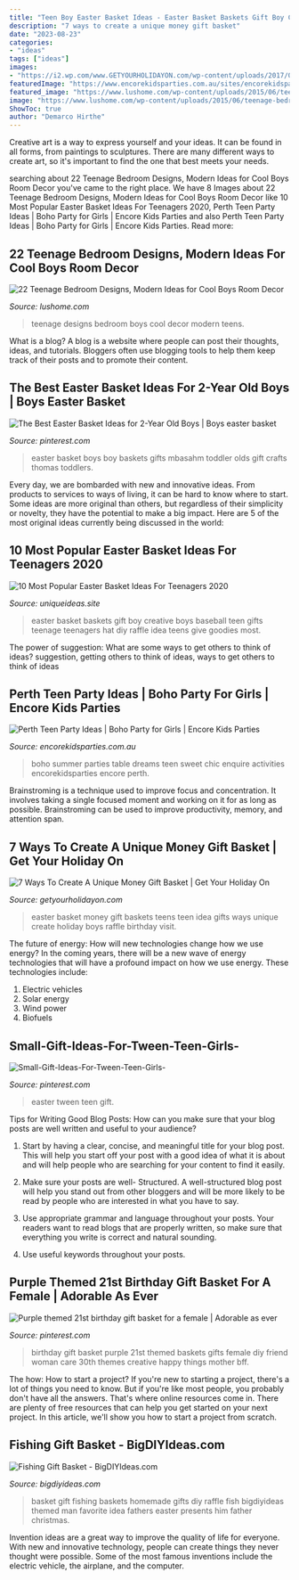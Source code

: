 ```yaml
---
title: "Teen Boy Easter Basket Ideas - Easter Basket Baskets Gift Boy Creative Boys Baseball Teen Gifts Teenage Teenagers Hat Diy Raffle Idea Teens Give Goodies Most"
description: "7 ways to create a unique money gift basket"
date: "2023-08-23"
categories:
- "ideas"
tags: ["ideas"]
images:
- "https://i2.wp.com/www.GETYOURHOLIDAYON.com/wp-content/uploads/2017/04/Easter-Basket-Money-333x500.jpg?resize=500%2C750"
featuredImage: "https://www.encorekidsparties.com.au/sites/encorekidsparties.com.au/files/boho-table-activities-encore-kids-parties-party-hosts-perth.jpg"
featured_image: "https://www.lushome.com/wp-content/uploads/2015/06/teenage-bedroom-designs-boys-teens-room-decorations-8.jpg"
image: "https://www.lushome.com/wp-content/uploads/2015/06/teenage-bedroom-designs-boys-teens-room-decorations-8.jpg"
ShowToc: true
author: "Demarco Hirthe"
---
```



Creative art is a way to express yourself and your ideas. It can be found in all forms, from paintings to sculptures. There are many different ways to create art, so it's important to find the one that best meets your needs.

	

		
searching about 22 Teenage Bedroom Designs, Modern Ideas for Cool Boys Room Decor you've came to the right place. We have 8 Images about 22 Teenage Bedroom Designs, Modern Ideas for Cool Boys Room Decor like 10 Most Popular Easter Basket Ideas For Teenagers 2020, Perth Teen Party Ideas | Boho Party for Girls | Encore Kids Parties and also Perth Teen Party Ideas | Boho Party for Girls | Encore Kids Parties. Read more:
		
    
## 22 Teenage Bedroom Designs, Modern Ideas For Cool Boys Room Decor

<img loading=lazy src="https://www.lushome.com/wp-content/uploads/2015/06/teenage-bedroom-designs-boys-teens-room-decorations-8.jpg" onerror="this.onerror=null;this.src='https://tse1.mm.bing.net/th?id=OIP.sJ4OtpT3ybPcICcxSIYMZgHaFo&amp;pid=15.1';" alt="22 Teenage Bedroom Designs, Modern Ideas for Cool Boys Room Decor">

_Source: lushome.com_

>teenage designs bedroom boys cool decor modern teens. 

	

What is a blog?
A blog is a website where people can post their thoughts, ideas, and tutorials. Bloggers often use blogging tools to help them keep track of their posts and to promote their content.

    
## The Best Easter Basket Ideas For 2-Year Old Boys | Boys Easter Basket

<img loading=lazy src="https://i.pinimg.com/originals/6b/aa/58/6baa5889b17e6f3b3fa7297eb9148791.jpg" onerror="this.onerror=null;this.src='https://tse2.mm.bing.net/th?id=OIP.zyKt-SFJiGpqHG6nN98uWgHaLH&amp;pid=15.1';" alt="The Best Easter Basket Ideas for 2-Year Old Boys | Boys easter basket">

_Source: pinterest.com_

>easter basket boys boy baskets gifts mbasahm toddler olds gift crafts thomas toddlers. 

	

Every day, we are bombarded with new and innovative ideas. From products to services to ways of living, it can be hard to know where to start. Some ideas are more original than others, but regardless of their simplicity or novelty, they have the potential to make a big impact. Here are 5 of the most original ideas currently being discussed in the world: 

    
## 10 Most Popular Easter Basket Ideas For Teenagers 2020

<img loading=lazy src="https://www.uniqueideas.site/wp-content/uploads/give-them-something-special-with-a-personalized-easter-basket.jpg" onerror="this.onerror=null;this.src='https://tse2.mm.bing.net/th?id=OIP.-18SLglFhBMaRcE7l65tBQHaJ6&amp;pid=15.1';" alt="10 Most Popular Easter Basket Ideas For Teenagers 2020">

_Source: uniqueideas.site_

>easter basket baskets gift boy creative boys baseball teen gifts teenage teenagers hat diy raffle idea teens give goodies most. 

	

The power of suggestion: What are some ways to get others to think of ideas?
suggestion, getting others to think of ideas, ways to get others to think of ideas

    
## Perth Teen Party Ideas | Boho Party For Girls | Encore Kids Parties

<img loading=lazy src="https://www.encorekidsparties.com.au/sites/encorekidsparties.com.au/files/boho-table-activities-encore-kids-parties-party-hosts-perth.jpg" onerror="this.onerror=null;this.src='https://tse1.mm.bing.net/th?id=OIP.ehWsOwlyJNosKjUgJ4YlFQHaLH&amp;pid=15.1';" alt="Perth Teen Party Ideas | Boho Party for Girls | Encore Kids Parties">

_Source: encorekidsparties.com.au_

>boho summer parties table dreams teen sweet chic enquire activities encorekidsparties encore perth. 

	

Brainstroming is a technique used to improve focus and concentration. It involves taking a single focused moment and working on it for as long as possible. Brainstroming can be used to improve productivity, memory, and attention span.

    
## 7 Ways To Create A Unique Money Gift Basket | Get Your Holiday On

<img loading=lazy src="https://i2.wp.com/www.GETYOURHOLIDAYON.com/wp-content/uploads/2017/04/Easter-Basket-Money-333x500.jpg?resize=500%2C750" onerror="this.onerror=null;this.src='https://tse2.mm.bing.net/th?id=OIP.meXRDeqB1XUhs04BOJTjRgHaLH&amp;pid=15.1';" alt="7 Ways To Create A Unique Money Gift Basket | Get Your Holiday On">

_Source: getyourholidayon.com_

>easter basket money gift baskets teens teen idea gifts ways unique create holiday boys raffle birthday visit. 

	

The future of energy: How will new technologies change how we use energy?
In the coming years, there will be a new wave of energy technologies that will have a profound impact on how we use energy. These technologies include: 
1. Electric vehicles
2. Solar energy
3. Wind power
4. Biofuels

    
## Small-Gift-Ideas-For-Tween-Teen-Girls-

<img loading=lazy src="https://i.pinimg.com/736x/e0/73/d2/e073d2698d02512824cda5eafd1b6d96--tween-easter-basket-ideas-girls-easter-for-teens.jpg?b=t" onerror="this.onerror=null;this.src='https://tse2.mm.bing.net/th?id=OIP.ZWvGq0Z1US7FMcGdKIhk-QAAAA&amp;pid=15.1';" alt="Small-Gift-Ideas-For-Tween-Teen-Girls-">

_Source: pinterest.com_

>easter tween teen gift. 

	

Tips for Writing Good Blog Posts: How can you make sure that your blog posts are well written and useful to your audience?
1. Start by having a clear, concise, and meaningful title for your blog post. This will help you start off your post with a good idea of what it is about and will help people who are searching for your content to find it easily.
2. Make sure your posts are well- Structured. A well-structured blog post will help you stand out from other bloggers and will be more likely to be read by people who are interested in what you have to say.

3. Use appropriate grammar and language throughout your posts. Your readers want to read blogs that are properly written, so make sure that everything you write is correct and natural sounding.

4. Use useful keywords throughout your posts.

    
## Purple Themed 21st Birthday Gift Basket For A Female | Adorable As Ever

<img loading=lazy src="https://s-media-cache-ak0.pinimg.com/736x/51/4c/22/514c226579bf595763ae940e4b819226--purple-gift-basket-ideas-birthday-basket-ideas-for-women.jpg" onerror="this.onerror=null;this.src='https://tse1.mm.bing.net/th?id=OIP.RKk3JJ0ltFSejnROS-P2nAHaJ4&amp;pid=15.1';" alt="Purple themed 21st birthday gift basket for a female | Adorable as ever">

_Source: pinterest.com_

>birthday gift basket purple 21st themed baskets gifts female diy friend woman care 30th themes creative happy things mother bff. 

	

The how: How to start a project?
If you're new to starting a project, there's a lot of things you need to know. But if you're like most people, you probably don't have all the answers. That's where online resources come in. There are plenty of free resources that can help you get started on your next project. In this article, we'll show you how to start a project from scratch.

    
## Fishing Gift Basket - BigDIYIdeas.com

<img loading=lazy src="http://www.bigdiyideas.com/wp-content/uploads/2016/06/Fishing-Gift-Basket.jpg" onerror="this.onerror=null;this.src='https://tse1.mm.bing.net/th?id=OIP.a34MQ270QEgf5WSb_tC-wwHaJ6&amp;pid=15.1';" alt="Fishing Gift Basket - BigDIYIdeas.com">

_Source: bigdiyideas.com_

>basket gift fishing baskets homemade gifts diy raffle fish bigdiyideas themed man favorite idea fathers easter presents him father christmas. 

	

Invention ideas are a great way to improve the quality of life for everyone. With new and innovative technology, people can create things they never thought were possible. Some of the most famous inventions include the electric vehicle, the airplane, and the computer.

